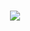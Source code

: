 </h2>
<p align="center">
<br>
<a href="https://discord.com/users/1029788553460334692">
        <img src="https://lanyard-profile-readme.vercel.app/api/1029788553460334692?theme=dark&bg=303037&animated=true&hideDiscrim=false&borderRadius=30px&idleMessage=Probably%20doing%20something%20else..."/>
    </a>
</p>
